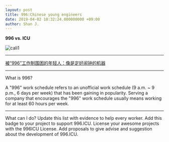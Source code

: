 ```yaml
---
layout: post
title: 996:Chinese young engineers
date: 2019-04-02 10:32:24.000000000 +09:00
author: Shan J.
---
```


**996 vs. ICU**


![cali1](/assets/images/.jpg)

- - -

[被“996”工作制围困的年轻人：像是定好闹钟的机器](http://zqb.cyol.com/html/2019-04/02/nw.D110000zgqnb_20190402_1-02.htm)

***

What is 996?

A "996" work schedule refers to an unofficial work schedule (9 a.m. ~ 9 p.m., 6 days per week) that has been gaining in popularity. Serving a company that encourages the "996" work schedule usually means working for at least 60 hours per week.

***

What can I do?
Update this list with evidence to help every worker.
Add this badge to your project to support 996.ICU.
License your awesome projects with the 996ICU License.
Add proposals to give advise and suggestion about the development of 996.ICU.
